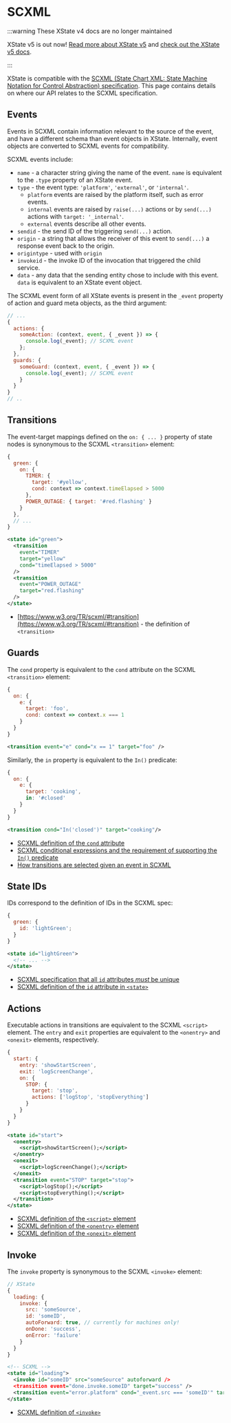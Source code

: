 # SCXML

:::warning These XState v4 docs are no longer maintained

XState v5 is out now! [Read more about XState v5](https://stately.ai/blog/2023-12-01-xstate-v5) and [check out the XState v5 docs](https://stately.ai/docs/xstate).

:::

XState is compatible with the [SCXML (State Chart XML: State Machine Notation for Control Abstraction) specification](https://www.w3.org/TR/scxml/). This page contains details on where our API relates to the SCXML specification.

## Events

Events in SCXML contain information relevant to the source of the event, and have a different schema than event objects in XState. Internally, event objects are converted to SCXML events for compatibility.

SCXML events include:

- `name` - a character string giving the name of the event. `name` is equivalent to the `.type` property of an XState event.
- `type` - the event type: `'platform'`, `'external'`, or `'internal'`.
  - `platform` events are raised by the platform itself, such as error events.
  - `internal` events are raised by `raise(...)` actions or by `send(...)` actions with `target: '_internal'`.
  - `external` events describe all other events.
- `sendid` - the send ID of the triggering `send(...)` action.
- `origin` - a string that allows the receiver of this event to `send(...)` a response event back to the origin.
- `origintype` - used with `origin`
- `invokeid` - the invoke ID of the invocation that triggered the child service.
- `data` - any data that the sending entity chose to include with this event. `data` is equivalent to an XState event object.

The SCXML event form of all XState events is present in the `_event` property of action and guard meta objects, as the third argument:

```js {4-5,9-10}
// ...
{
  actions: {
    someAction: (context, event, { _event }) => {
      console.log(_event); // SCXML event
    };
  },
  guards: {
    someGuard: (context, event, { _event }) => {
      console.log(_event); // SCXML event
    }
  }
}
// ..
```

## Transitions

The event-target mappings defined on the `on: { ... }` property of state nodes is synonymous to the SCXML `<transition>` element:

```js
{
  green: {
    on: {
      TIMER: {
        target: '#yellow',
        cond: context => context.timeElapsed > 5000
      },
      POWER_OUTAGE: { target: '#red.flashing' }
    }
  },
  // ...
}
```

```xml
<state id="green">
  <transition
    event="TIMER"
    target="yellow"
    cond="timeElapsed > 5000"
  />
  <transition
    event="POWER_OUTAGE"
    target="red.flashing"
  />
</state>
```

- [https://www.w3.org/TR/scxml/#transition](https://www.w3.org/TR/scxml/#transition) - the definition of `<transition>`

## Guards

The `cond` property is equivalent to the `cond` attribute on the SCXML `<transition>` element:

```js
{
  on: {
    e: {
      target: 'foo',
      cond: context => context.x === 1
    }
  }
}
```

```xml
<transition event="e" cond="x == 1" target="foo" />
```

Similarly, the `in` property is equivalent to the `In()` predicate:

```js
{
  on: {
    e: {
      target: 'cooking',
      in: '#closed'
    }
  }
}
```

```xml
<transition cond="In('closed')" target="cooking"/>
```

- [SCXML definition of the `cond` attribute](https://www.w3.org/TR/scxml/#transition)
- [SCXML conditional expressions and the requirement of supporting the `In()` predicate](https://www.w3.org/TR/scxml/#ConditionalExpressions)
- [How transitions are selected given an event in SCXML](https://www.w3.org/TR/scxml/#SelectingTransitions)

## State IDs

IDs correspond to the definition of IDs in the SCXML spec:

```js
{
  green: {
    id: 'lightGreen';
  }
}
```

```xml
<state id="lightGreen">
  <!-- ... -->
</state>
```

- [SCXML specification that all `id` attributes _must_ be unique](https://www.w3.org/TR/scxml/#IDs)
- [SCXML definition of the `id` attribute in `<state>`](https://www.w3.org/TR/scxml/#state)

## Actions

Executable actions in transitions are equivalent to the SCXML `<script>` element. The `entry` and `exit` properties are equivalent to the `<onentry>` and `<onexit>` elements, respectively.

```js
{
  start: {
    entry: 'showStartScreen',
    exit: 'logScreenChange',
    on: {
      STOP: {
        target: 'stop',
        actions: ['logStop', 'stopEverything']
      }
    }
  }
}
```

```xml
<state id="start">
  <onentry>
    <script>showStartScreen();</script>
  </onentry>
  <onexit>
    <script>logScreenChange();</script>
  </onexit>
  <transition event="STOP" target="stop">
    <script>logStop();</script>
    <script>stopEverything();</script>
  </transition>
</state>
```

- [SCXML definition of the `<script>` element](https://www.w3.org/TR/scxml/#script)
- [SCXML definition of the `<onentry>` element](https://www.w3.org/TR/scxml/#onentry)
- [SCXML definition of the `<onexit>` element](https://www.w3.org/TR/scxml/#onexit)

## Invoke

The `invoke` property is synonymous to the SCXML `<invoke>` element:

```js
// XState
{
  loading: {
    invoke: {
      src: 'someSource',
      id: 'someID',
      autoForward: true, // currently for machines only!
      onDone: 'success',
      onError: 'failure'
    }
  }
}
```

```xml
<!-- SCXML -->
<state id="loading">
  <invoke id="someID" src="someSource" autoforward />
  <transition event="done.invoke.someID" target="success" />
  <transition event="error.platform" cond="_event.src === 'someID'" target="failure" />
</state>
```

- [SCXML definition of `<invoke>`](https://www.w3.org/TR/scxml/#invoke)
